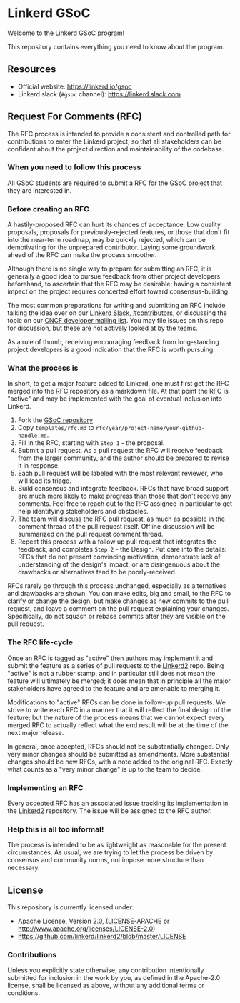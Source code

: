 # Linkerd GSoC

Welcome to the Linkerd GSoC program!

This repository contains everything you need to know about the program.

## Resources

* Official website: https://linkerd.io/gsoc
* Linkerd slack (`#gsoc` channel): https://linkerd.slack.com

## Request For Comments (RFC)

The RFC process is intended to provide a consistent and controlled path for
contributions to enter the Linkerd project, so that all stakeholders
can be confident about the project direction and maintainability of the codebase.

### When you need to follow this process

[when you need to follow this process]: #when-you-need-to-follow-this-process

All GSoC students are required to submit a RFC for the GSoC project that they
are interested in.

### Before creating an RFC

[before creating an rfc]: #before-creating-an-rfc

A hastily-proposed RFC can hurt its chances of acceptance. Low quality
proposals, proposals for previously-rejected features, or those that don't fit
into the near-term roadmap, may be quickly rejected, which can be demotivating
for the unprepared contributor. Laying some groundwork ahead of the RFC can
make the process smoother.

Although there is no single way to prepare for submitting an RFC, it is
generally a good idea to pursue feedback from other project developers
beforehand, to ascertain that the RFC may be desirable; having a consistent
impact on the project requires concerted effort toward consensus-building.

The most common preparations for writing and submitting an RFC include talking
the idea over on our [Linkerd Slack, #contributors](https://slack.linkerd.io),
or discussing the topic on our
[CNCF developer mailing list](https://lists.cncf.io/g/cncf-linkerd-dev). You may
file issues on this repo for discussion, but these are not actively looked at by
the teams.

As a rule of thumb, receiving encouraging feedback from long-standing project
developers is a good indication that the RFC is worth pursuing.

### What the process is

[what the process is]: #what-the-process-is

In short, to get a major feature added to Linkerd, one must first get the RFC
merged into the RFC repository as a markdown file. At that point the RFC is
"active" and may be implemented with the goal of eventual inclusion into
Linkerd.

1. Fork the [GSoC repository](https://github.com/linkerd/gsoc)
2. Copy `templates/rfc.md` to
   `rfc/year/project-name/your-github-handle.md`.
3. Fill in the RFC, starting with `Step 1` - the proposal.
4. Submit a pull request. As a pull request the RFC will receive feedback from
   the larger community, and the author should be prepared to revise it in
   response.
5. Each pull request will be labeled with the most relevant reviewer, who will
   lead its triage.
6. Build consensus and integrate feedback. RFCs that have broad support are much
   more likely to make progress than those that don't receive any comments. Feel
   free to reach out to the RFC assignee in particular to get help identifying
   stakeholders and obstacles.
7. The team will discuss the RFC pull request, as much as possible in the
   comment thread of the pull request itself. Offline discussion will be
   summarized on the pull request comment thread.
8. Repeat this process with a follow up pull request that integrates the
   feedback, and completes `Step 2` - the Design. Put care into the details:
   RFCs that do not present convincing motivation, demonstrate lack of
   understanding of the design's impact, or are disingenuous about the drawbacks
   or alternatives tend to be poorly-received.

RFCs rarely go through this process unchanged, especially as alternatives and
drawbacks are shown. You can make edits, big and small, to the RFC to clarify or
change the design, but make changes as new commits to the pull request, and
leave a comment on the pull request explaining your changes. Specifically, do
not squash or rebase commits after they are visible on the pull request.

### The RFC life-cycle

[the rfc life-cycle]: #the-rfc-life-cycle

Once an RFC is tagged as "active" then authors may implement it and submit the
feature as a series of pull requests to the
[Linkerd2](https://github.com/linkerd/linkerd2) repo. Being "active" is not
a rubber stamp, and in particular still does not mean the feature will
ultimately be merged; it does mean that in principle all the major stakeholders
have agreed to the feature and are amenable to merging it.

Modifications to "active" RFCs can be done in follow-up pull requests. We strive
to write each RFC in a manner that it will reflect the final design of the
feature; but the nature of the process means that we cannot expect every merged
RFC to actually reflect what the end result will be at the time of the next
major release.

In general, once accepted, RFCs should not be substantially changed. Only very
minor changes should be submitted as amendments. More substantial changes should
be new RFCs, with a note added to the original RFC. Exactly what counts as a
"very minor change" is up to the team to decide.

### Implementing an RFC

[implementing an rfc]: #implementing-an-rfc

Every accepted RFC has an associated issue tracking its implementation in the
[Linkerd2](https://github.com/linkerd/linkerd2) repository. The issue will be
assigned to the RFC author.

### Help this is all too informal!

[help this is all too informal!]: #help-this-is-all-too-informal

The process is intended to be as lightweight as reasonable for the present
circumstances. As usual, we are trying to let the process be driven by
consensus and community norms, not impose more structure than necessary.

## License

[license]: #license

This repository is currently licensed under:

- Apache License, Version 2.0, ([LICENSE-APACHE](LICENSE-APACHE) or http://www.apache.org/licenses/LICENSE-2.0)
- https://github.com/linkerd/linkerd2/blob/master/LICENSE

### Contributions

Unless you explicitly state otherwise, any contribution intentionally submitted
for inclusion in the work by you, as defined in the Apache-2.0 license, shall be
licensed as above, without any additional terms or conditions.
